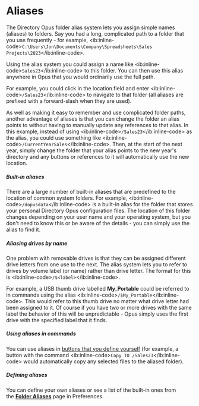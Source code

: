 # Aliases

The Directory Opus folder alias system lets you assign simple names (aliases) to folders. Say you had a long, complicated path to a folder that you use frequently - for example, \<ib:inline-code\>`C:\Users\Jon\Documents\Company\Spreadsheets\Sales Projects\2023`\</ib:inline-code\>.

Using the alias system you could assign a name like \<ib:inline-code\>`Sales23`\</ib:inline-code\> to this folder. You can then use this alias anywhere in Opus that you would ordinarily use the full path.

For example, you could click in the location field and enter \<ib:inline-code\>`/Sales23`\</ib:inline-code\> to navigate to that folder (all aliases are prefixed with a forward-slash when they are used).

As well as making it easy to remember and use complicated folder paths, another advantage of aliases is that you can change the folder an alias points to without having to manually update any references to that alias. In this example, instead of using \<ib:inline-code\>`/Sales23`\</ib:inline-code\> as the alias, you could use something like \<ib:inline-code\>`/CurrentYearSales`\</ib:inline-code\>. Then, at the start of the next year, simply change the folder that your alias points to the new year's directory and any buttons or references to it will automatically use the new location.

##### Built-in aliases

There are a large number of built-in aliases that are predefined to the location of common system folders. For example, \<ib:inline-code\>`/dopusdata`\</ib:inline-code\> is a built-in alias for the folder that stores your personal Directory Opus configuration files. The location of this folder changes depending on your user name and your operating system, but you don't need to know this or be aware of the details - you can simply use the alias to find it.

##### Aliasing drives by name

One problem with removable drives is that they can be assigned different drive letters from one use to the next. The alias system lets you to refer to drives by volume label (or name) rather than drive letter. The format for this is \<ib:inline-code\>`/$<label>`\</ib:inline-code\>.

For example, a USB thumb drive labelled **My_Portable** could be referred to in commands using the alias \<ib:inline-code\>`/$My_Portable`\</ib:inline-code\>. This would refer to this thumb drive no matter what drive letter had been assigned to it. Of course if you have two or more drives with the same label the behavior of this will be unpredictable - Opus simply uses the first drive with the specified label that it finds.

##### Using aliases in commands

You can use aliases in [buttons that you define yourself](/Manual/customize/creating_your_own_buttons/RAEDME.md) (for example, a button with the command \<ib:inline-code\>`Copy TO /Sales23`\</ib:inline-code\> would automatically copy any selected files to the aliased folder).

##### Defining aliases

You can define your own aliases or see a list of the built-in ones from the **[Folder Aliases](/Manual/preferences/preferences_categories/frequently_used_paths/folder_aliases.md)** page in Preferences.
